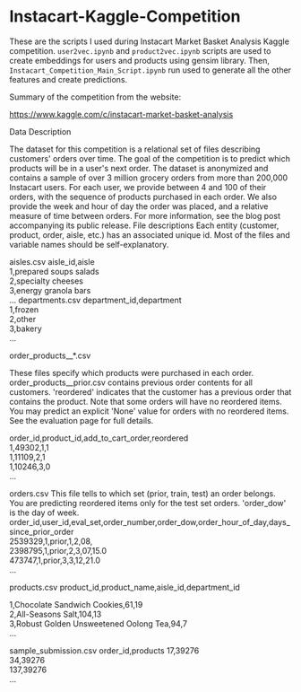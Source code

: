 # Instacart-Kaggle-Competition

These are the scripts I used during Instacart Market Basket Analysis Kaggle competition. `user2vec.ipynb` and `product2vec.ipynb` scripts are used to create embeddings for users and products using gensim library. Then, `Instacart_Competition_Main_Script.ipynb` run used to generate all the other features and create predictions.

Summary of the competition from the website:

https://www.kaggle.com/c/instacart-market-basket-analysis

Data Description

The dataset for this competition is a relational set of files describing customers' orders over time. The goal of the competition is to predict which products will be in a user's next order. The dataset is anonymized and contains a sample of over 3 million grocery orders from more than 200,000 Instacart users. For each user, we provide between 4 and 100 of their orders, with the sequence of products purchased in each order. We also provide the week and hour of day the order was placed, and a relative measure of time between orders. For more information, see the blog post accompanying its public release.
File descriptions
Each entity (customer, product, order, aisle, etc.) has an associated unique id. Most of the files and variable names should be self-explanatory.

aisles.csv
 aisle_id,aisle  
 1,prepared soups salads  
 2,specialty cheeses  
 3,energy granola bars  
 ...
departments.csv
 department_id,department  
 1,frozen  
 2,other  
 3,bakery  
 ...
 
order_products__*.csv

These files specify which products were purchased in each order. order_products__prior.csv contains previous order contents for all customers. 'reordered' indicates that the customer has a previous order that contains the product. Note that some orders will have no reordered items. You may predict an explicit 'None' value for orders with no reordered items. See the evaluation page for full details.
 
 order_id,product_id,add_to_cart_order,reordered  
 1,49302,1,1  
 1,11109,2,1  
 1,10246,3,0  
 ... 
 
orders.csv
This file tells to which set (prior, train, test) an order belongs. You are predicting reordered items only for the test set orders. 'order_dow' is the day of week.
 order_id,user_id,eval_set,order_number,order_dow,order_hour_of_day,days_since_prior_order  
 2539329,1,prior,1,2,08,  
 2398795,1,prior,2,3,07,15.0  
 473747,1,prior,3,3,12,21.0  
 ...

products.csv
product_id,product_name,aisle_id,department_id

1,Chocolate Sandwich Cookies,61,19  
2,All-Seasons Salt,104,13  
3,Robust Golden Unsweetened Oolong Tea,94,7  
...

sample_submission.csv
order_id,products
17,39276  
34,39276  
137,39276  
...

